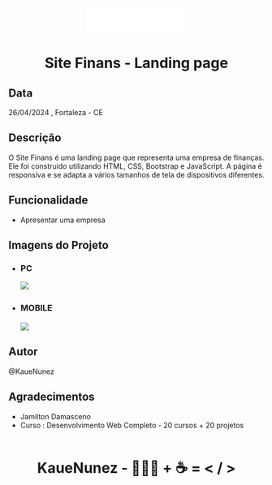 <div align="center">
    <img src="./img/logo.png" width="200px"> <h1>Site Finans - Landing page</h1>
</div>

## Data
<p>
    26/04/2024 , Fortaleza - CE
</p>

## Descrição
<p>
    O Site Finans é uma landing page que representa uma empresa de finanças. Ele foi construído utilizando HTML, CSS, Bootstrap e JavaScript. A página é responsiva e se adapta a vários tamanhos de tela de dispositivos diferentes.
</p>

## Funcionalidade
- Apresentar uma empresa

## Imagens do Projeto
- ### PC
    <img src="./video/sitefinans_pc.gif">
- ### MOBILE
    <img align="center" src="./video/sitefinans_mobile.gif">

## Autor
@KaueNunez

## Agradecimentos
- Jamilton Damasceno
- Curso : Desenvolvimento Web Completo - 20 cursos + 20 projetos
<br><br>
<div align="center">
    <h1>KaueNunez - 👨🏻‍💻 + ☕ = < / ></h1>
</div>